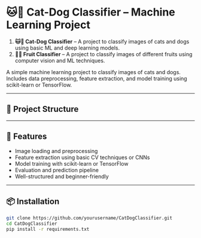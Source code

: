 # 🐱🐶 Cat-Dog Classifier – Machine Learning Project

1. **🐱🐶 Cat-Dog Classifier** – A project to classify images of cats and dogs using basic ML and deep learning models.
2. **🍎🍌 Fruit Classifier** – A project to classify images of different fruits using computer vision and ML techniques.


A simple machine learning project to classify images of cats and dogs. Includes data preprocessing, feature extraction, and model training using scikit-learn or TensorFlow.

---

## 📁 Project Structure


---

## 🚀 Features

- Image loading and preprocessing
- Feature extraction using basic CV techniques or CNNs
- Model training with scikit-learn or TensorFlow
- Evaluation and prediction pipeline
- Well-structured and beginner-friendly

---

## 📦 Installation

```bash
git clone https://github.com/yourusername/CatDogClassifier.git
cd CatDogClassifier
pip install -r requirements.txt
